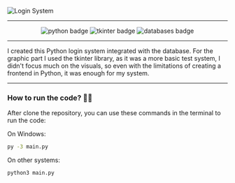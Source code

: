 ![Login System](https://user-images.githubusercontent.com/57842220/149941539-5bb88649-21a3-424c-b3c1-c7a425b8d926.png)

---

<div align="center" id="badges"> 
  <img id="python" src="https://img.shields.io/badge/Python-v3.7.0-lightgrey" alt="python badge"/>
  <img id="tkinter" src="https://img.shields.io/badge/Tkinter-v8.5.0-lightgrey" alt="tkinter badge"/>
  <img id="databases" src="https://img.shields.io/badge/Databases-v0.5.4-lightgrey" alt="databases badge"/>
</div>

---

I created this Python login system integrated with the database. For the graphic part I used the tkinter library, as it was a more basic test system, I didn't focus much on the visuals, so even with the limitations of creating a frontend in Python, it was enough for my system.

---

### How to run the code? 🏃‍♀️

After clone the repository, you can use these commands in the terminal to run the code:

On Windows:
```sh
py -3 main.py
```

On other systems:
```sh
python3 main.py
```
